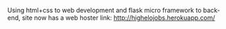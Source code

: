 Using html+css to web development and flask micro framework to back-end, 
site now has a web hoster link: http://highelojobs.herokuapp.com/
